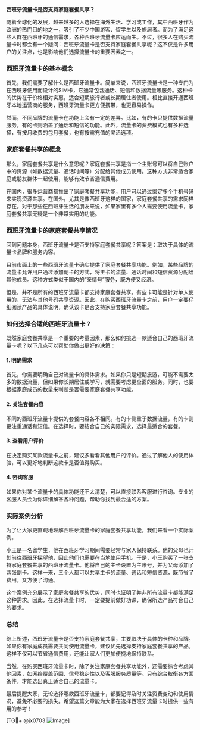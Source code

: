 **西班牙流量卡是否支持家庭套餐共享？**

随着全球化的发展，越来越多的人选择在海外生活、学习或工作，其中西班牙作为欧洲的热门目的地之一，吸引了不少中国游客、留学生以及旅居者。而为了满足这些人群在西班牙的通信需求，各种西班牙流量卡应运而生。不过，很多人在购买流量卡时都会有一个疑问：西班牙流量卡是否支持家庭套餐共享呢？这不仅是许多用户的关注点，也是影响他们选择流量卡的重要因素之一。

### 西班牙流量卡的基本概念

首先，我们需要了解什么是西班牙流量卡。简单来说，西班牙流量卡是一种专门为在西班牙使用而设计的SIM卡，它通常包含通话、短信和数据流量等服务。这种卡的优势在于价格相对实惠，适合短期旅行者或长期居住者使用。相比直接开通西班牙本地运营商的服务，西班牙流量卡更方便携带，也更容易操作。

然而，不同品牌的流量卡在功能上会有一定的差异。比如，有的卡只提供数据流量服务，有的卡则涵盖了通话和短信的功能。此外，流量卡的资费模式也有多种选择，有按月收费的包月套餐，也有按需充值的灵活选项。

### 家庭套餐共享的概念

那么，家庭套餐共享是什么意思呢？家庭套餐共享是指一个主账号可以将自己账户中的资源（如数据流量、通话时间等）分配给其他成员使用。这种方式非常适合家庭或朋友群体一起使用，能够有效节省通信费用。

在国内，很多运营商都推出了家庭套餐共享功能，用户可以通过绑定多个手机号码来实现资源共享。在国外，尤其是像西班牙这样的国家，家庭套餐共享的需求同样存在。对于那些在西班牙生活的朋友来说，如果家里有多个人需要使用流量卡，家庭套餐共享无疑是一个非常实用的功能。

### 西班牙流量卡的家庭套餐共享情况

回到问题本身，西班牙流量卡是否支持家庭套餐共享呢？答案是：取决于具体的流量卡品牌和服务内容。

目前市面上的一些西班牙流量卡确实提供了家庭套餐共享功能。例如，某些品牌的流量卡允许用户通过添加副卡的方式，将主卡的流量、通话时间和短信资源分配给其他成员。这种方式类似于国内的“亲情号”服务，既方便又经济。

但是，并不是所有的西班牙流量卡都支持家庭套餐共享。有些卡可能是针对单人使用的，无法与其他号码共享资源。因此，在购买西班牙流量卡之前，用户一定要仔细阅读产品的具体说明，确认该卡是否支持家庭套餐共享功能。

### 如何选择合适的西班牙流量卡？

既然家庭套餐共享是一个重要的考量因素，那么如何挑选一款适合自己的西班牙流量卡呢？以下几点可以帮助你做出更好的决策：

#### 1. 明确需求
首先，你需要明确自己对流量卡的具体需求。如果你只是短期旅游，可能不需要太多的数据流量，但如果你长期居住或学习，就需要考虑更全面的服务。同时，也要根据家庭成员的数量来判断是否需要家庭套餐共享功能。

#### 2. 关注套餐内容
不同的西班牙流量卡提供的套餐内容各不相同。有的卡侧重于数据流量，有的卡则更注重通话和短信。在选择时，要结合自己的实际需求，选择最适合的套餐。

#### 3. 查看用户评价
在决定购买某款流量卡之前，建议多看看其他用户的评价。通过了解他人的使用体验，可以更好地判断这款卡是否值得购买。

#### 4. 咨询客服
如果你对某个流量卡的具体功能还不太清楚，可以直接联系客服进行咨询。专业的客服人员会为你详细解答各种问题，帮助你找到最合适的方案。

### 实际案例分析

为了让大家更直观地理解西班牙流量卡的家庭套餐共享功能，我们来看一个实际案例。

小王是一名留学生，他在西班牙学习期间需要经常与家人保持联系。他的父母也计划前往西班牙探望他，因此他们也需要在当地使用手机。于是，小王购买了一张支持家庭套餐共享的西班牙流量卡。他将自己的主卡设置为主账号，并为父母添加了两张副卡。这样一来，三个人都可以共享主卡的流量、通话和短信资源，既节省了费用，又方便了沟通。

这个案例充分展示了家庭套餐共享的优势，同时也证明了并非所有流量卡都能满足这种需求。因此，在选择流量卡时，一定要提前做好功课，确保所选产品符合自己的要求。

### 总结

综上所述，西班牙流量卡是否支持家庭套餐共享，主要取决于具体的卡种和品牌。如果你有家庭成员需要共同使用流量卡，建议优先选择支持家庭套餐共享的产品。这样不仅可以节省通信费用，还能让家人们更加便捷地保持联系。

当然，在购买西班牙流量卡时，除了关注家庭套餐共享功能外，还需要综合考虑其他因素，如网络覆盖范围、信号稳定性以及客服服务质量等。只有综合权衡各方面条件，才能选出真正适合自己的流量卡。

最后提醒大家，无论选择哪款西班牙流量卡，都要记得及时关注资费变动和使用情况，避免不必要的损失。希望这篇文章能为大家在选择西班牙流量卡时提供一些有用的参考！

[TG💪+ @jx0703 ![Image](https://github.com/user-attachments/assets/dbca1d08-cadb-493c-b0ec-ad6f7a83f270)]